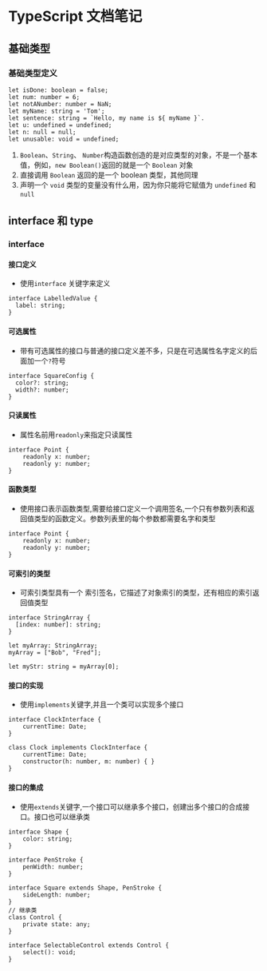 # TypeScript 文档笔记

## 基础类型

### 基础类型定义

```
let isDone: boolean = false;
let num: number = 6;
let notANumber: number = NaN;
let myName: string = 'Tom';
let sentence: string = `Hello, my name is ${ myName }`.
let u: undefined = undefined;
let n: null = null;
let unusable: void = undefined;
```

1. `Boolean`、`String`、 `Number`构造函数创造的是对应类型的对象，不是一个基本值，例如，`new Boolean()`返回的就是一个 `Boolean` 对象
2. 直接调用 `Boolean` 返回的是一个 boolean 类型，其他同理
3. 声明一个 `void` 类型的变量没有什么用，因为你只能将它赋值为 `undefined` 和 `null`

## interface 和 type

### interface

#### 接口定义

- 使用`interface` 关键字来定义

```
interface LabelledValue {
  label: string;
}
```

#### 可选属性

- 带有可选属性的接口与普通的接口定义差不多，只是在可选属性名字定义的后面加一个`?`符号

```
interface SquareConfig {
  color?: string;
  width?: number;
}
```

#### 只读属性

- 属性名前用`readonly`来指定只读属性

```
interface Point {
    readonly x: number;
    readonly y: number;
}
```

#### 函数类型

- 使用接口表示函数类型,需要给接口定义一个调用签名,一个只有参数列表和返回值类型的函数定义。参数列表里的每个参数都需要名字和类型

```
interface Point {
    readonly x: number;
    readonly y: number;
}
```

#### 可索引的类型

- 可索引类型具有一个 索引签名，它描述了对象索引的类型，还有相应的索引返回值类型

```
interface StringArray {
  [index: number]: string;
}

let myArray: StringArray;
myArray = ["Bob", "Fred"];

let myStr: string = myArray[0];
```

#### 接口的实现

- 使用`implements`关键字,并且一个类可以实现多个接口

```
interface ClockInterface {
    currentTime: Date;
}

class Clock implements ClockInterface {
    currentTime: Date;
    constructor(h: number, m: number) { }
}
```

#### 接口的集成

- 使用`extends`关键字,一个接口可以继承多个接口，创建出多个接口的合成接口。接口也可以继承类

```
interface Shape {
    color: string;
}

interface PenStroke {
    penWidth: number;
}

interface Square extends Shape, PenStroke {
    sideLength: number;
}
// 继承类
class Control {
    private state: any;
}

interface SelectableControl extends Control {
    select(): void;
}
```
